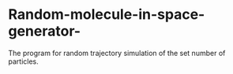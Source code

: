 # Random-molecule-in-space-generator-
The program for random trajectory simulation of the set number of particles.

